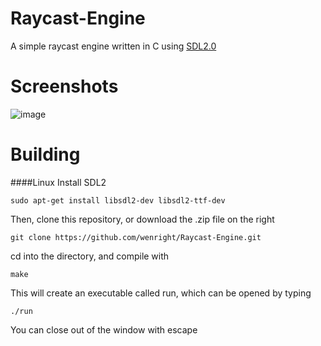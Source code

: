 Raycast-Engine
==============

A simple raycast engine written in C using [SDL2.0](http://libsdl.org/)

Screenshots
=
![image](http://i.imgur.com/wZOwbaA.png)

Building
=
####Linux
Install SDL2
```
sudo apt-get install libsdl2-dev libsdl2-ttf-dev
```
Then, clone this repository, or download the .zip file on the right
```
git clone https://github.com/wenright/Raycast-Engine.git
```
cd into the directory, and compile with
```
make
```
This will create an executable called run, which can be opened by typing
```
./run
```
You can close out of the window with escape
